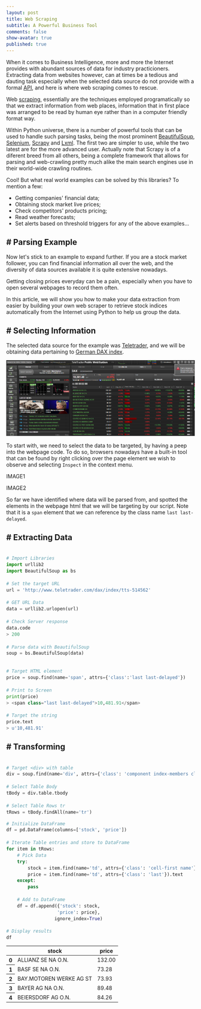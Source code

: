 ```yaml
---
layout: post
title: Web Scraping
subtitle: A Powerful Business Tool
comments: false
show-avatar: true
published: true
---
```


When it comes to Business Intelligence, more and more the Internet provides with abundant sources of data for industry practicioners. 
Extracting data from websites however, can at times be a tedious and dauting task especially when the selected data source do not provide with a formal <a href='https://en.wikipedia.org/wiki/Web_API'>API</a>, and here is where web scraping comes to rescue.

Web <a href='https://en.wikipedia.org/wiki/Web_scraping'>scraping</a>, essentially are the techniques employed programatically so that we extract information from web places, information that in first place was arranged to be read by human eye rather than in a computer friendly format way.

Within Python universe, there is a number of powerful tools that can be used to handle such parsing tasks, being the most prominent <a href='https://pypi.python.org/pypi/beautifulsoup4'>BeautifulSoup</a>, <a href='https://pypi.python.org/pypi/selenium'>Selenium</a>, <a href='https://pypi.python.org/pypi/Scrapy'>Scrapy</a> and <a href='https://pypi.python.org/pypi/lxml'>Lxml</a>. The first two are simpler to use, while the two latest are for the more advanced user. Actually note that Scrapy is of a diferent breed from all others, being a complete framework that allows for parsing and web-crawling pretty much alike the main search engines use in their world-wide crawling routines.

Cool! But what real world examples can be solved by this libraries? To mention a few:

* Getting companies' financial data;
* Obtaining stock market live prices;
* Check competitors' products pricing;
* Read weather forecasts;
* Set alerts based on threshold triggers for any of the above examples...


## # Parsing Example

Now let's stick to an example to expand further. If you are a stock market follower, you can find financial information all over the web, and the diversity of data sources available it is quite extensive nowadays.

Getting closing prices everyday can be a pain, especially when you have to open several webpages to record them often.

In this article, we will show you how to make your data extraction from easier by building your own web scraper to retrieve stock indices automatically from the Internet using Python to help us group the data. 



## # Selecting Information

The selected data source for the example was <a href='http://www.teletrader.com/'>Teletrader</a>, and we will be obtaining data pertaining to <a href='http://www.teletrader.com/dax/index/tts-514562'>German DAX index</a>.

<img src='https://raw.githubusercontent.com/hpsilva/hpsilva.github.io/master/_posts/pictures/2015-12-26-web-parsing_0.png'></img>

To start with, we need to select the data to be targeted, by having a peep into the webpage code. To do so, browsers nowadays have a built-in tool that can be found by right clicking over the page element we wish to observe and selecting `Inspect` in the context menu.

IMAGE1

IMAGE2

So far we have identified where data will be parsed from, and spotted the elements in the webpage html that we will be targeting by our script. Note that it is a `span` element that we can reference by the class name `last last-delayed`.


## # Extracting Data 

```python

# Import Libraries
import urllib2
import BeautifulSoup as bs

# Set the target URL
url = 'http://www.teletrader.com/dax/index/tts-514562'

# GET URL Data
data = urllib2.urlopen(url)

# Check Server response
data.code
> 200

# Parse data with BeautifulSoup
soup = bs.BeautifulSoup(data)
```

```python

# Target HTML element
price = soup.find(name='span', attrs={'class':'last last-delayed'})

# Print to Screen
print(price)
> <span class="last last-delayed">10,481.91</span>

# Target the string
price.text
> u'10,481.91'
```

## # Transforming

```python

# Target <div> with table
div = soup.find(name='div', attrs={'class': 'component index-members clearfix'})

# Select Table Body
tBody = div.table.tbody

# Select Table Rows tr
tRows = tBody.findAll(name='tr')
```

```python
# Initialize DataFrame
df = pd.DataFrame(columns=['stock', 'price'])

# Iterate Table entries and store to DataFrame
for item in tRows:
    # Pick Data
    try:
        stock = item.find(name='td', attrs={'class': 'cell-first name'}).text
        price = item.find(name='td', attrs={'class': 'last'}).text
    except:
        pass
    
    # Add to DataFrame
    df = df.append({'stock': stock,
                   'price': price},
                  ignore_index=True)
    
# Display results
df
```

<div>
	<table border="0" class="dataframe">  <thead>    <tr style="text-align: center;">      <th></th>      <th>stock</th>      <th>price</th>    </tr>  </thead>  <tbody>    <tr>      <th>0</th>      <td>ALLIANZ SE NA O.N.</td>      <td>132.00</td>    </tr>    <tr>      <th>1</th>      <td>BASF SE NA O.N.</td>      <td>73.28</td>    </tr>    <tr>      <th>2</th>      <td>BAY.MOTOREN WERKE AG ST</td>      <td>73.93</td>    </tr>    <tr>      <th>3</th>      <td>BAYER AG NA O.N.</td>      <td>89.48</td>    </tr>    <tr>      <th>4</th>      <td>BEIERSDORF AG O.N.</td>      <td>84.26</td>    </tr>  </tbody></table>

</div>

